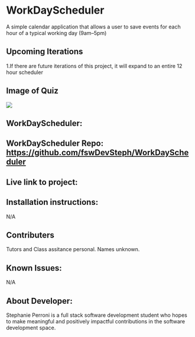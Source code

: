 # WorkDayScheduler

A simple calendar application that allows a user to save events for each hour of a typical working day (9am–5pm)

## Upcoming Iterations

1.If there are future iterations of this project, it will expand to an entire 12 hour scheduler

## Image of Quiz

<img src="assets/">

## WorkDayScheduler:

## WorkDayScheduler Repo: https://github.com/fswDevSteph/WorkDayScheduler

## Live link to project:

## Installation instructions:

N/A

## Contributers

Tutors and Class assitance personal.
Names unknown.

## Known Issues:

N/A

## About Developer:

Stephanie Perroni is a full stack software development student who hopes to make meaningful and positively impactful contributions in the software development space.
